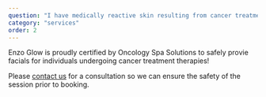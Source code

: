 ```yaml
---
question: "I have medically reactive skin resulting from cancer treatment therapies. Do you offer medically appropriate services?"
category: "services"
order: 2
---
```


Enzo Glow is proudly certified by Oncology Spa Solutions to safely provie facials for individuals undergoing cancer treatment therapies!

Please [contact us](/contact) for a consultation so we can ensure the safety of the session prior to booking.
